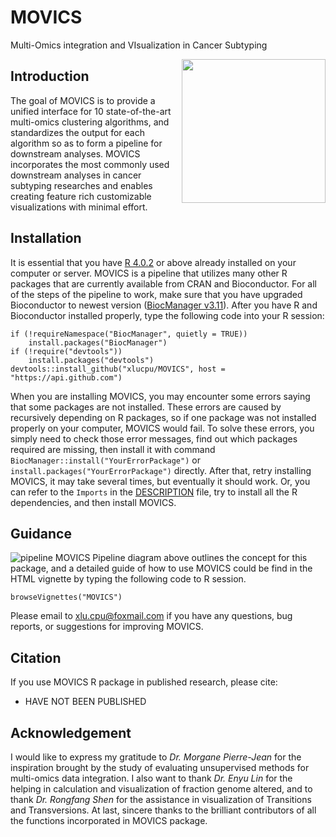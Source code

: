 # MOVICS

Multi-Omics integration and VIsualization in Cancer Subtyping

<img src="https://user-images.githubusercontent.com/57204704/93013113-03941980-f5d8-11ea-84f4-8d6b6c546481.jpg" height="230" align="right" />

## Introduction

The goal of MOVICS is to provide a unified interface for 10 state-of-the-art multi-omics clustering algorithms, and standardizes the output for each algorithm so as to form a pipeline for downstream
analyses. MOVICS incorporates the most commonly used downstream analyses in cancer subtyping researches and enables creating feature rich customizable visualizations with minimal effort.

## Installation
It is essential that you have [R 4.0.2](https://www.r-project.org/) or above already installed on your computer or server. MOVICS is a pipeline that utilizes many other R packages that are currently available from CRAN and Bioconductor. For all of the steps of the pipeline to work, make sure that you have upgraded Bioconductor to newest version ([BiocManager v3.11](https://www.bioconductor.org/install/)).
After you have R and Bioconductor installed properly, type the following code into your R session:
``` {r}
if (!requireNamespace("BiocManager", quietly = TRUE))
    install.packages("BiocManager")
if (!require("devtools")) 
    install.packages("devtools")
devtools::install_github("xlucpu/MOVICS", host = "https://api.github.com")
```
When you are installing MOVICS, you may encounter some errors saying that some packages are not installed. These errors are caused by recursively depending on R packages, so if one package was not installed properly on your computer, MOVICS would fail. To solve these errors, you simply need to check those error messages, find out which packages required are missing, then install it with command `BiocManager::install("YourErrorPackage")` or `install.packages("YourErrorPackage")` directly. After that, retry installing MOVICS, it may take several times, but eventually it should work. Or, you can refer to the `Imports` in the [DESCRIPTION](https://github.com/xlucpu/MOVICS/blob/master/DESCRIPTION) file, try to install all the R dependencies, and then install MOVICS.

## Guidance
![pipeline](https://user-images.githubusercontent.com/57204704/93013330-11e33500-f5da-11ea-96af-d2ab3d59e436.jpg)
MOVICS Pipeline diagram above outlines the concept for this package, and a detailed guide of how to use MOVICS could be find in the HTML vignette by typing the following code to R session.
```{r}
browseVignettes("MOVICS")
```
Please email to <xlu.cpu@foxmail.com> if you have any questions, bug reports, or suggestions for improving MOVICS. 

## Citation

If you use MOVICS R package in published research, please cite:

  - HAVE NOT BEEN PUBLISHED

## Acknowledgement

I would like to express my gratitude to *Dr. Morgane Pierre-Jean* for the inspiration brought by the study of evaluating unsupervised methods for multi-omics data integration. I also want to thank *Dr. Enyu Lin* for the helping in calculation and visualization of fraction genome altered, and
to thank *Dr. Rongfang Shen* for the assistance in visualization of Transitions and Transversions. At last, sincere thanks to the brilliant contributors of all the functions incorporated in MOVICS package.
